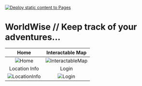 [![Deploy static content to Pages](https://github.com/DrRuski/noroff-auction-house/actions/workflows/deploy_website.yml/badge.svg)](https://github.com/DrRuski/noroff-auction-house/actions/workflows/deploy_website.yml)

# WorldWise // Keep track of your adventures...

|                                                 Home                                                 |                                               Interactable Map                                                |
| :--------------------------------------------------------------------------------------------------: | :--------------------------------------------------------------------------------------------------: |
|  ![Home](https://github.com/DrRuski/WorldWise/assets/96174153/2cce481a-0b43-4734-b844-2876e782685c)  |  ![InteractableMap](https://github.com/DrRuski/WorldWise/assets/96174153/91b4b444-a2cf-40cb-aabc-537dcc1d4905)  |
|                                             Location Info                                             |                                           Login                                           |
|  ![LocationInfo](https://github.com/DrRuski/WorldWise/assets/96174153/0aad7038-ddfc-4efb-80d3-0f3a8fec3049)  |  ![Login](https://github.com/DrRuski/WorldWise/assets/96174153/dc288231-5bc2-476f-8106-35647658146a)  |
